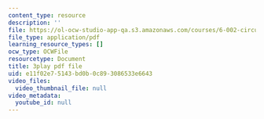```yaml
---
content_type: resource
description: ''
file: https://ol-ocw-studio-app-qa.s3.amazonaws.com/courses/6-002-circuits-and-electronics-spring-2007/e11f02e75143bd0b0c893086533e6643_JB2HgohNHYQ.pdf
file_type: application/pdf
learning_resource_types: []
ocw_type: OCWFile
resourcetype: Document
title: 3play pdf file
uid: e11f02e7-5143-bd0b-0c89-3086533e6643
video_files:
  video_thumbnail_file: null
video_metadata:
  youtube_id: null
---
```

